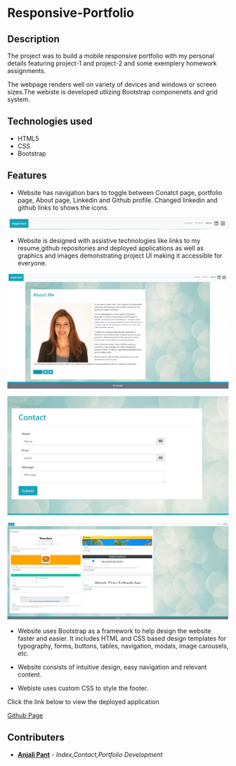 # Responsive-Portfolio

## Description

The project was to build a mobile responsive portfolio with my personal details featuring project-1 and project-2 and some exemplery homework assignments.

The webpage renders well on variety of devices and windows or screen sizes.The webiste is developed utlizing Bootstrap componenets and grid system.


## Technologies used

- HTML5
- CSS
- Bootstrap

## Features

- Website has navigation bars to toggle between Conatct page, portfolio page, About page, Linkedin and Github profile. Changed linkedin and github links to shows the icons.

![Navbar](assets/snapshots/nav.PNG)

- Website is designed with assistive technologies like links to my resume,github repositories and deployed applications as well as graphics and images demonstrating project UI making it accessible for everyone.

![AboutMe](assets/snapshots/aboutme.PNG)

![ContactMe](assets/snapshots/contact.PNG)

![Portfolio](assets/snapshots/portfolio.PNG)


- Website uses Bootstrap as a framework to help design the website faster and easier. It includes HTML and CSS based design templates for typography, forms, buttons, tables, navigation, modals, image carousels, etc. 


- Website consists of intuitive design, easy navigation and relevant content.

- Webiste uses custom CSS to style the footer.

Click the link below to view the deployed application 

[Github Page](https://anjali9293.github.io/Updated-Portfolio/.)


## Contributers

- **[Anjali Pant](https://github.com/Anjali9293)** - *Index,Contact,Portfolio Development*








